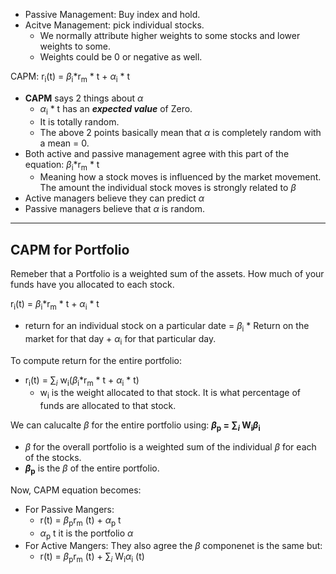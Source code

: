 - Passive Management: Buy index and hold.
- Acitve Management: pick individual stocks.
    - We normally attribute higher weights to some stocks and lower weights to some.
    - Weights could be 0 or negative as well.

CAPM: r<sub>i</sub>(t) = $\beta$<sub>i</sub>*r<sub>m</sub> * t + $\alpha$<sub>i</sub> * t
- **CAPM** says 2 things about $\alpha$
    - $\alpha$<sub>i</sub> * t has an ***expected value*** of Zero. 
    - It is totally random.
    - The above 2 points basically mean that $\alpha$ is completely random with a mean = 0.
- Both active and passive management agree with this part of the equation: $\beta$<sub>i</sub>*r<sub>m</sub> * t 
    - Meaning how a stock moves is influenced by the market movement. The amount the individual stock moves is strongly related to $\beta$
- Active managers believe they can predict $\alpha$
- Passive managers believe that $\alpha$ is random.
<hr>

## CAPM for Portfolio
Remeber that a Portfolio is a weighted sum of the assets. How much of your funds have you allocated to each stock.

r<sub>i</sub>(t) = $\beta$<sub>i</sub>*r<sub>m</sub> * t + $\alpha$<sub>i</sub> * t
- return for an individual stock on a particular date = $\beta$<sub>i</sub> * Return on the market for that day + $\alpha$<sub>i</sub> for that particular day.

To compute return for the entire portfolio:
- r<sub>i</sub>(t) = $\sum _i$ w<sub>i</sub>($\beta$<sub>i</sub>*r<sub>m</sub> * t + $\alpha$<sub>i</sub> * t)
    - w<sub>i</sub> is the weight allocated to that stock. It is what percentage of funds are allocated to that stock.

We can calucalte $\beta$ for the entire portfolio using: **$\beta$<sub>p</sub> = $\sum _i$ W<sub>i</sub>$\beta$<sub>i</sub>**
- $\beta$ for the overall portfolio is a weighted sum of the individual $\beta$ for each of the stocks.
- **$\beta$<sub>p</sub>** is the $\beta$ of the entire portfolio.

Now, CAPM equation becomes:
- For Passive Mangers:
    - r<sub></sub>(t) = $\beta$<sub>p</sub>r<sub>m</sub> (t) + $\alpha$<sub>p</sub> t
    - $\alpha$<sub>p</sub> t it is the portfolio $\alpha$
- For Active Mangers: They also agree the $\beta$ componenet is the same but:
    - r<sub></sub>(t) = $\beta$<sub>p</sub>r<sub>m</sub> (t) + $\sum _i$ W<sub>i</sub>$\alpha$<sub>i</sub> (t)